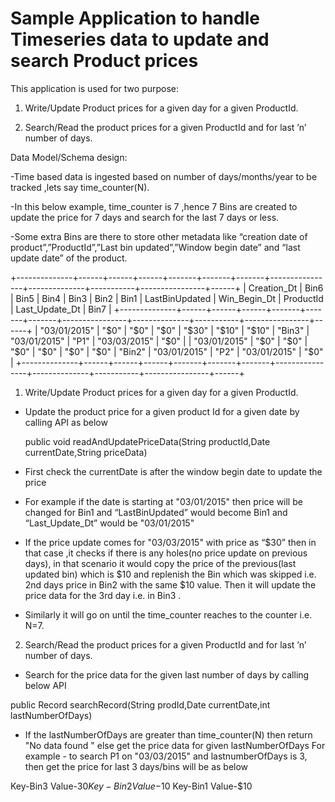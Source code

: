  Sample Application to handle Timeseries data to update and search Product prices
===================================================================================
This application is used for two purpose:
 1. Write/Update Product prices for a given day for a given ProductId.
 
 2. Search/Read  the product prices for a given ProductId and for last  ’n’ number of days.

Data Model/Schema design:

-Time based data is ingested based on number of days/months/year to be tracked ,lets say time_counter(N).

-In this below example, time_counter is 7 ,hence 7 Bins are created to update the price for 7 days and search for the last 7 days or less.

-Some extra Bins are there to store other metadata like “creation date of product”,”ProductId”,”Last bin updated”,”Window begin date” and “last update date” of the product.

+--------------+------+------+------+-------+-------+-------+----------------+--------------+-----------+----------------+------+
| Creation_Dt  | Bin6 | Bin5 | Bin4 | Bin3  | Bin2  | Bin1  | LastBinUpdated | Win_Begin_Dt | ProductId | Last_Update_Dt | Bin7 |
+--------------+------+------+------+-------+-------+-------+----------------+--------------+-----------+----------------+------+
| "03/01/2015" | "$0" | "$0" | "$0" | "$30" | "$10" | "$10" | "Bin3"         | "03/01/2015" | "P1"      | "03/03/2015"   | "$0" |
| "03/01/2015" | "$0" | "$0" | "$0" | "$0"  | "$0"  | "$0"  | "Bin2"         | "03/01/2015" | "P2"      | "03/01/2015"   | "$0" |
+--------------+------+------+------+-------+-------+-------+----------------+--------------+-----------+----------------+------+

1. Write/Update Product prices for a given day for a given ProductId.

- Update the product price for a given product Id for a given date by calling API as below

   public void readAndUpdatePriceData(String productId,Date currentDate,String priceData)
    
- First check the currentDate is after the window begin date to update the price

- For example if the date is starting at "03/01/2015" then price will be changed for Bin1 and “LastBinUpdated” would become Bin1 and “Last_Update_Dt” would be "03/01/2015"

- If the price update comes for "03/03/2015" with price as “$30” then in that case ,it checks if there is any holes(no price update on previous days), in that scenario it would copy the price of the previous(last updated bin) which is $10 and replenish the Bin which was skipped i.e. 2nd days price in Bin2 with the same $10 value.
Then it will update the price data for the 3rd day i.e. in Bin3 .

-  Similarly it will go on until the time_counter reaches to the counter i.e. N=7.

 2. Search/Read  the product prices for a given ProductId and for last  ’n’ number of days.

- Search for the price data for the given last number of days by calling below API

 public Record searchRecord(String prodId,Date currentDate,int lastNumberOfDays)

- If the lastNumberOfDays are greater than time_counter(N) then return "No data found "  else get the price data for given lastNumberOfDays
For example - to search P1 on "03/03/2015" and lastnumberOfDays is 3, then get the price for last 3 days/bins will be as below
 
 Key-Bin3 Value-$30
 Key-Bin2 Value-$10
 Key-Bin1 Value-$10
